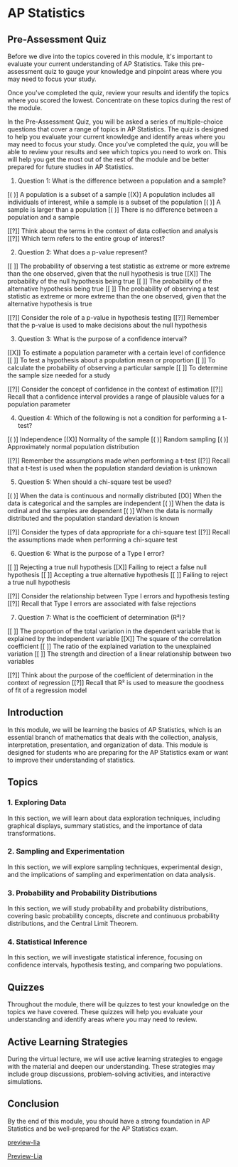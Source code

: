 <!--
author:   U. Anthony Omegbu
email:    anthonyomegbu@gmail.com
version:  0.0.1

tags:     LiaScript, education, OER

logo:     https://your-logo-url.com/logo.jpg

comment:  This document is a simple LiaScript course example.

-->

# AP Statistics

## Pre-Assessment Quiz

Before we dive into the topics covered in this module, it's important to evaluate your current understanding of AP Statistics. Take this pre-assessment quiz to gauge your knowledge and pinpoint areas where you may need to focus your study.

Once you've completed the quiz, review your results and identify the topics where you scored the lowest. Concentrate on these topics during the rest of the module.

In the Pre-Assessment Quiz, you will be asked a series of multiple-choice questions that cover a range of topics in AP Statistics. The quiz is designed to help you evaluate your current knowledge and identify areas where you may need to focus your study. Once you've completed the quiz, you will be able to review your results and see which topics you need to work on. This will help you get the most out of the rest of the module and be better prepared for future studies in AP Statistics.

1. Question 1: What is the difference between a population and a sample?

  [( )] A population is a subset of a sample
  [(X)] A population includes all individuals of interest, while a sample is a subset of the population
  [( )] A sample is larger than a population
  [( )] There is no difference between a population and a sample

  [[?]] Think about the terms in the context of data collection and analysis
  [[?]] Which term refers to the entire group of interest?

2. Question 2: What does a p-value represent?

  [[ ]] The probability of observing a test statistic as extreme or more extreme than the one observed, given that the null hypothesis is true
  [[X]] The probability of the null hypothesis being true
  [[ ]] The probability of the alternative hypothesis being true
  [[ ]] The probability of observing a test statistic as extreme or more extreme than the one observed, given that the alternative hypothesis is true

  [[?]] Consider the role of a p-value in hypothesis testing
  [[?]] Remember that the p-value is used to make decisions about the null hypothesis

3. Question 3: What is the purpose of a confidence interval?

  [[X]] To estimate a population parameter with a certain level of confidence
  [[ ]] To test a hypothesis about a population mean or proportion
  [[ ]] To calculate the probability of observing a particular sample
  [[ ]] To determine the sample size needed for a study

  [[?]] Consider the concept of confidence in the context of estimation
  [[?]] Recall that a confidence interval provides a range of plausible values for a population parameter

4. Question 4: Which of the following is not a condition for performing a t-test?

  [( )] Independence
  [(X)] Normality of the sample
  [( )] Random sampling
  [( )] Approximately normal population distribution

  [[?]] Remember the assumptions made when performing a t-test
  [[?]] Recall that a t-test is used when the population standard deviation is unknown

5. Question 5: When should a chi-square test be used?

  [( )] When the data is continuous and normally distributed
  [(X)] When the data is categorical and the samples are independent
  [( )] When the data is ordinal and the samples are dependent
  [( )] When the data is normally distributed and the population standard deviation is known

  [[?]] Consider the types of data appropriate for a chi-square test
  [[?]] Recall the assumptions made when performing a chi-square test

6. Question 6: What is the purpose of a Type I error?

  [[ ]] Rejecting a true null hypothesis
  [[X]] Failing to reject a false null hypothesis
  [[ ]] Accepting a true alternative hypothesis
  [[ ]] Failing to reject a true null hypothesis

  [[?]] Consider the relationship between Type I errors and hypothesis testing
  [[?]] Recall that Type I errors are associated with false rejections

7. Question 7: What is the coefficient of determination (R²)?

  [[ ]] The proportion of the total variation in the dependent variable that is explained by the independent variable
  [[X]] The square of the correlation coefficient
  [[ ]] The ratio of the explained variation to the unexplained variation
  [[ ]] The strength and direction of a linear relationship between two variables

  [[?]] Think about the purpose of the coefficient of determination in the context of regression
  [[?]] Recall that R² is used to measure the goodness of fit of a regression model

## Introduction

In this module, we will be learning the basics of AP Statistics, which is an essential branch of mathematics that deals with the collection, analysis, interpretation, presentation, and organization of data. This module is designed for students who are preparing for the AP Statistics exam or want to improve their understanding of statistics.

## Topics

### 1. Exploring Data

In this section, we will learn about data exploration techniques, including graphical displays, summary statistics, and the importance of data transformations.

### 2. Sampling and Experimentation

In this section, we will explore sampling techniques, experimental design, and the implications of sampling and experimentation on data analysis.

### 3. Probability and Probability Distributions

In this section, we will study probability and probability distributions, covering basic probability concepts, discrete and continuous probability distributions, and the Central Limit Theorem.

### 4. Statistical Inference

In this section, we will investigate statistical inference, focusing on confidence intervals, hypothesis testing, and comparing two populations.

## Quizzes

Throughout the module, there will be quizzes to test your knowledge on the topics we have covered. These quizzes will help you evaluate your understanding and identify areas where you may need to review.

## Active Learning Strategies

During the virtual lecture, we will use active learning strategies to engage with the material and deepen our understanding. These strategies may include group discussions, problem-solving activities, and interactive simulations.

## Conclusion

By the end of this module, you should have a strong foundation in AP Statistics and be well-prepared for the AP Statistics exam.

[preview-lia](https://raw.githubusercontent.com/awakwe/APStatistics/main/README.md)

[Preview-Lia](https://liascript.github.io/course/?https://raw.githubusercontent.com/awakwe/APStatistics/main/README.md)
